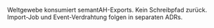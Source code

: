 Weltgewebe konsumiert semantAH-Exports. Kein Schreibpfad zurück.
Import-Job und Event-Verdrahtung folgen in separaten ADRs.
